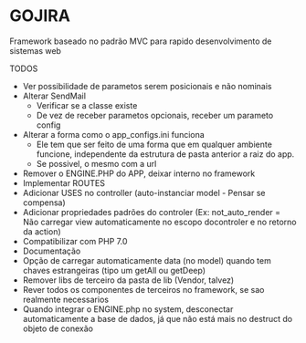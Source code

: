 GOJIRA
======

Framework baseado no padrão MVC para rapido desenvolvimento de sistemas web




TODOS
 - Ver possibilidade de parametos serem posicionais e não nominais
 - Alterar SendMail
      - Verificar se a classe existe
      - De vez de receber parametos opcionais, receber um parameto config
 - Alterar a forma como o app_configs.ini funciona
      - Ele tem que ser feito de uma forma que em qualquer ambiente funcione, independente da estrutura de pasta anterior a raiz do app.
      - Se possivel, o mesmo com a url
 - Remover o ENGINE.PHP do APP, deixar interno no framework
 - Implementar ROUTES
 - Adicionar USES no controller (auto-instanciar model - Pensar se compensa)
 - Adicionar propriedades padrões do controler (Ex: not_auto_render = Não carregar view automaticamente no escopo docontroler e no retorno da action)
 - Compatibilizar com PHP 7.0
 - Documentação
 - Opção de carregar automaticamente data (no model) quando tem chaves estrangeiras (tipo um getAll ou getDeep)
 - Remover libs de terceiro da pasta de lib (Vendor, talvez)
 - Rever todos os componentes de terceiros no framework, se sao realmente necessarios
 - Quando integrar o ENGINE.php no system, desconectar automaticamente a base de dados, já que não está mais no destruct do objeto de conexão
